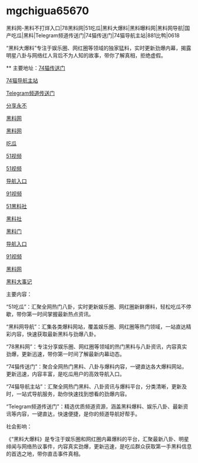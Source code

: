 # mgchigua65670
黑料网-黑料不打烊入口|78黑料网|51吃瓜|黑料大爆料|黑料曝料网|黑料网导航|国产吃瓜|黑料|Telegram频道传送门|74猫传送门|74猫导航主站|881比鸭|0618

“黑料大爆料”专注于娱乐圈、网红圈等领域的独家猛料，实时更新劲爆内幕，揭露明星八卦与网络红人背后不为人知的故事，带你了解真相，拒绝虚假。

** 主要地址：<a href="https://74mao.com/">74猫传送门</a>

<a href="https://74mao.com/">74猫导航主站</a>

<a href="https://74mao.com/">Telegram频道传送门</a>

<a href="https://hj-765.pages.dev/">分享永不</a>

<a href="https://hj-760.pages.dev/">黑料网</a>

<a href="https://hj-735.pages.dev/">黑料网</a>

<a href="https://hj-721.pages.dev/">吃瓜</a>

<a href="https://hj-699.pages.dev/">51视频</a>

<a href="https://hj-700.pages.dev/">51视频</a>

<a href="https://hj-712.pages.dev/">导航入口</a>

<a href="https://hj-715.pages.dev/">91视频</a>

<a href="https://hls-17.pages.dev/">51黑料社</a>

<a href="https://hls-19.pages.dev/">黑料社</a>

<a href="https://hl113.pages.dev/">黑料门</a>

<a href="https://hl125.pages.dev/">导航入口</a>

<a href="https://hl134.pages.dev/">91视频</a>

<a href="https://hl181.pages.dev/">黑料网</a>

<a href="https://hl170.pages.dev/">黑料大事记</a>

主要内容：

“51吃瓜”：汇聚全网热门八卦，实时更新娱乐圈、网红圈新鲜爆料，轻松吃瓜不停歇，带你第一时间掌握最新热点资讯。

“黑料网导航”：汇集各类爆料网站，覆盖娱乐圈、网红圈等热门领域，一站直达精彩内容，快速获取最新黑料与劲爆八卦。

“78黑料网”：专注分享娱乐圈、网红圈等领域的热门黑料与八卦资讯，内容真实劲爆，更新迅速，带你第一时间了解最新内幕动态。

“74猫传送门”：聚合全网热门黑料、八卦与爆料内容，一键直达各大爆料网站，更新迅速，内容丰富，是吃瓜用户的高效导航入口。

“74猫导航主站”：汇聚全网热门黑料、八卦资讯与爆料平台，分类清晰，更新及时，一站式导航服务，助你快速找到想看的劲爆内容。

“Telegram频道传送门”：精选优质频道资源，涵盖黑料爆料、娱乐八卦、最新资讯等内容，一键直达，快速便捷，是你的频道导航好帮手。

社会影响：

《“黑料大爆料》是专注于娱乐圈和网红圈内幕爆料的平台，汇聚最新八卦、明星绯闻与网络热议事件，内容真实劲爆，更新迅速，是吃瓜群众获取第一手黑料信息的首选之地，带你直击事件真相。
